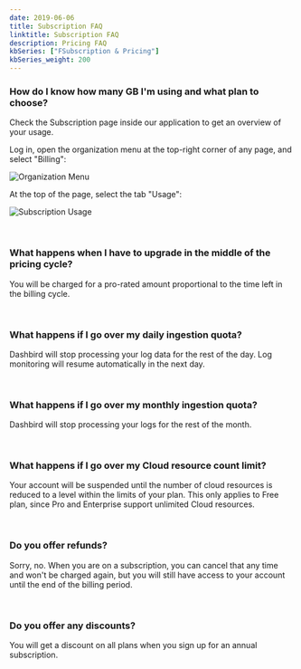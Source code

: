 ```yaml
---
date: 2019-06-06
title: Subscription FAQ
linktitle: Subscription FAQ
description: Pricing FAQ
kbSeries: ["FSubscription & Pricing"]
kbSeries_weight: 200
---
```


### How do I know how many GB I'm using and what plan to choose?

Check the Subscription page inside our application to get an overview of your usage.

Log in, open the organization menu at the top-right corner of any page, and select "Billing":

![Organization Menu](/images/docs/subscription/organization-menu.png "Organization Menu")

At the top of the page, select the tab "Usage":

![Subscription Usage](/images/docs/subscription/subscription-usage.png "Subscription Usage")

<br>

### What happens when I have to upgrade in the middle of the pricing cycle?

You will be charged for a pro-rated amount proportional to the time left in the billing cycle.

<br>

### What happens if I go over my daily ingestion quota?

Dashbird will stop processing your log data for the rest of the day. Log monitoring will resume automatically in the next day.

<br>

### What happens if I go over my monthly ingestion quota?

Dashbird will stop processing your logs for the rest of the month.

<br>

### What happens if I go over my Cloud resource count limit?

Your account will be suspended until the number of cloud resources is reduced to a level within the limits of your plan. This only applies to Free plan, since Pro and Enterprise support unlimited Cloud resources.

<br>

### Do you offer refunds?

Sorry, no. When you are on a subscription, you can cancel that any time and won't be charged again, but you will still have access to your account until the end of the billing period.

<br>

### Do you offer any discounts?

You will get a discount on all plans when you sign up for an annual subscription.
